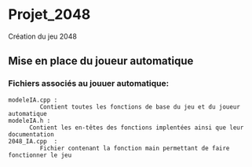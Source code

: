 # Projet_2048
Création du jeu 2048

## Mise en place du joueur automatique


### Fichiers associés au jouuer automatique:

    modeleIA.cpp :
             Contient toutes les fonctions de base du jeu et du joueur automatique 
    modeleIA.h :
          Contient les en-têtes des fonctions implentées ainsi que leur documentation
    2048_IA.cpp  :
             Fichier contenant la fonction main permettant de faire fonctionner le jeu
